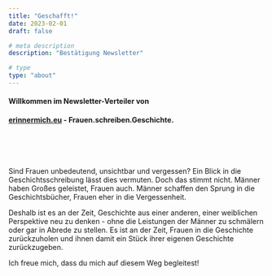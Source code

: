 ```yaml
---
title: "Geschafft!"
date: 2023-02-01
draft: false

# meta description
description: "Bestätigung Newsletter"

# type
type: "about"
---
```



#### Willkommen im Newsletter-Verteiler von

#### [erinnermich.eu](erinnermich.eu) - Frauen.schreiben.Geschichte.

<br><br><br>

Sind Frauen unbedeutend, unsichtbar und vergessen? Ein Blick in die Geschichtsschreibung lässt dies vermuten. Doch das stimmt nicht. Männer haben Großes geleistet, Frauen auch. Männer schaffen den Sprung in die Geschichtsbücher, Frauen eher in die Vergessenheit.

Deshalb ist es an der Zeit, Geschichte aus einer anderen, einer weiblichen Perspektive neu zu denken - ohne die Leistungen der Männer zu schmälern oder gar in Abrede zu stellen. Es ist an der Zeit, Frauen in die Geschichte zurückzuholen und ihnen damit ein Stück ihrer eigenen Geschichte zurückzugeben.

Ich freue mich, dass du mich auf diesem Weg begleitest!



